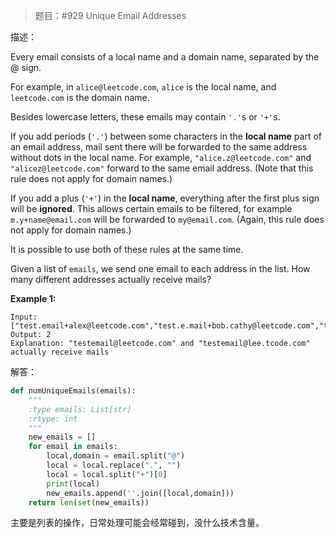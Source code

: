 > 题目：#929 Unique Email Addresses

描述：

Every email consists of a local name and a domain name, separated by the @ sign.

For example, in `alice@leetcode.com`, `alice` is the local name, and `leetcode.com` is the domain name.

Besides lowercase letters, these emails may contain `'.'`s or `'+'`s.

If you add periods (`'.'`) between some characters in the **local name** part of an email address, mail sent there will be forwarded to the same address without dots in the local name.  For example, `"alice.z@leetcode.com"` and `"alicez@leetcode.com"` forward to the same email address.  (Note that this rule does not apply for domain names.)

If you add a plus (`'+'`) in the **local name**, everything after the first plus sign will be **ignored**. This allows certain emails to be filtered, for example `m.y+name@email.com` will be forwarded to `my@email.com`.  (Again, this rule does not apply for domain names.)

It is possible to use both of these rules at the same time.

Given a list of `emails`, we send one email to each address in the list.  How many different addresses actually receive mails? 

**Example 1:**

```
Input: ["test.email+alex@leetcode.com","test.e.mail+bob.cathy@leetcode.com","testemail+david@lee.tcode.com"]
Output: 2
Explanation: "testemail@leetcode.com" and "testemail@lee.tcode.com" actually receive mails
```

解答：

```python
def numUniqueEmails(emails):
    """
    :type emails: List[str]
    :rtype: int
    """
    new_emails = []
    for email in emails:
        local,domain = email.split("@")
        local = local.replace(".", "")
        local = local.split("+")[0]
        print(local)
        new_emails.append(''.join([local,domain]))
    return len(set(new_emails))
```

主要是列表的操作，日常处理可能会经常碰到，没什么技术含量。